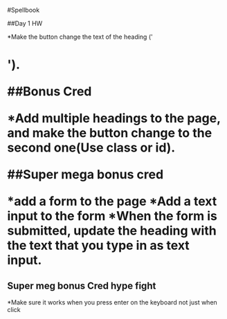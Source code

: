 #Spellbook

##Day 1 HW 


*Make the button change the text of the heading ('<h1>').

##Bonus Cred 

*Add multiple headings to the page, and make the button change to the second one(Use class or id).

##Super mega bonus cred

*add a form to the page
*Add a text input to the form
*When the form is submitted, update the heading with the text that you type in as text input.

## Super meg bonus Cred hype fight

*Make sure it works when you press enter on the keyboard not just when click